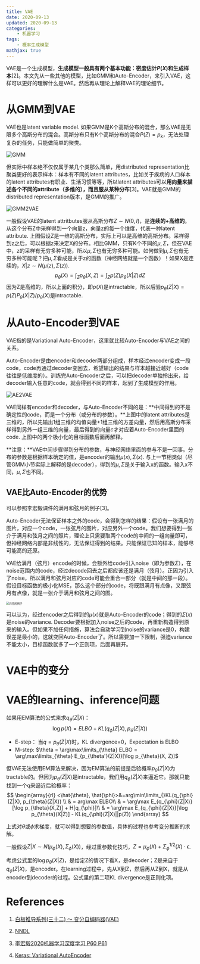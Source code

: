 ```yaml
---
title: VAE
date: 2020-09-13
updated: 2020-09-13
categories:
    - 机器学习
tags:
    - 概率生成模型
mathjax: true
---
```


VAE是一个生成模型，**生成模型一般具有两个基本功能：密度估计$P(X)$和生成样本**[2]。本文先从一些其他的模型，比如GMM和Auto-Encoder，来引入VAE，这样可以更好的理解什么是VAE。然后再从理论上解释VAE的理论细节。

# 从GMM到VAE 

VAE也是latent variable model. 如果GMM是K个高斯分布的混合，那么VAE是无限多个高斯分布的混合。高斯分布只有K个高斯分布的混合$P(Z)=p_k$，无法处理复杂的任务，只能做简单的聚类。

![GMM](VAE/GMM.jpg)

但实际中样本绝不仅仅属于某几个类那么简单，用distributed representation比聚类更好的表示样本：样本有不同的latent attributes，比如关于疾病的人口样本的latent attributes有职业、生活习惯等等，所以latent attributes可以**用向量来描述各个不同的attribute（多维的），而且服从某种分布**[3]。VAE就是GMM的distributed representation版本，是GMM的推广。

![GMM2VAE](VAE/GMM2VAE.jpg)

一般假设VAE的latent attritbutes服从高斯分布$Z\sim N(0,I)$，是**连续的+高维的**。从这个分布Z中采样得到一个向量z，向量z的每一个维度，代表一种latent attribute. 上图假设Z是一维的高斯分布，实际上可以是高维的高斯分布。采样得到z之后，可以根据z来决定X的分布。相比GMM，只有K个不同的$\mu,\Sigma$，但在VAE中，z的采样有无穷多种可能，所以$\mu,\Sigma$也有无穷多种可能。如何做到$\mu,\Sigma$也有无穷多种可能呢？把$\mu,\Sigma$看成是关于z的函数（神经网络就是一个函数）！如果X是连续的，$X|z\sim N(\mu(z), \Sigma(z))$. 
$$
p_{\theta}(X) = \int_{Z}p_{\theta}(X,Z) = \int_Zp(Z)p_{\theta}(X|Z)dZ
$$
因为Z是高维的，所以上面的积分，即$p(X)$是intractable，所以后验$p_{\theta}(Z|X)=p(Z)P_{\theta}(X|Z)/p_{\theta}(X)$是intractable. 

# 从Auto-Encoder到VAE

VAE指的是Variational Auto-Encoder，这里就比较Auto-Encoder与VAE之间的关系。

Auto-Encoder是由encoder和decoder两部分组成，样本经过encoder变成一段code，code再通过decoder变回去，希望输出的结果与样本越接近越好（code往往是低维度的）。训练完Auto-Encoder之后，可以把decoder单独拎出来，给decoder输入任意的code，就会得到不同的样本，起到了生成模型的作用。

![AE2VAE](VAE/AE2VAE.jpg)

VAE同样有encoder和decoder，与Auto-Encoder不同的是：**中间得到的不是确定性的code，而是一个分布（或分布的参数）。**上图中的latent attributes是三维的，所以先输出1组三维的均值向量+1组三维的方差向量，然后用高斯分布采样得到另外一组三维的向量，最后得到的向量$c$才对应着Auto-Encoder里面的code. 上图中的两个极小化的目标函数后面再解释。

**注意：**VAE中间步骤得到分布的参数，与神经网络里面的参与不是一回事。分布的参数是根据样本确定的值，是encoder的输出$\mu(x), \Sigma(x)$. 与上一节相类似（尽管GMM小节实际上解释的是decoder），得到的$\mu,\Sigma$是关于输入x的函数。输入x不同，$\mu, \Sigma$也不同。

## VAE比Auto-Encoder的优势

可以参照李宏毅课件的满月和弦月的例子[3]。

Auto-Encoder无法保证样本之外的code，会得到怎样的结果：假设有一张满月的图片，对应一个code，一张弦月的图片，对应另外一个code。我们想要得到一张介于满月和弦月之间的照片，理论上只需要取两个code的中间的一组向量即可，但神经网络内部是非线性的，无法保证得到的结果。只能保证已知的样本，能够尽可能高的还原。

VAE给满月（弦月）encode的时候，会额外给code引入noise（即为参数$\Sigma$），在noise范围内的code，经过decode回去之后都应该还是满月（弦月）。正因为引入了noise，所以满月和弦月对应的code可能会重合一部分（就是中间的那一段）。假设目标函数的极小化MSE，那么这个部分的code，将既跟满月有点像，又跟弦月有点像，就是一张介于满月和弦月之间的图。

<img src="VAE/moon.jpg" alt="月亮的例子" style="zoom: 50%;" />

可以认为，经过encoder之后得到的$\mu(x)$就是Auto-Encoder的code；得到的$\Sigma(x)$是noise的variance. Decoder要根据加入noise之后的code，再重新构造得到原来的输入。但如果不加任何措施，算法会自动学习到noise的variance是0，构建误差是最小的，这就变回Auto-Encoder了。所以需要加一下限制，强迫variance不能太小，目标函数就多了一个正则项，后面再展开。

# VAE中的变分



# VAE的learning、inference问题 

如果用EM算法的公式来求$q_{\theta}(Z|X)$：
$$
\log p(X) = ELBO + KL(q_{\phi}(Z|X), p_{\theta}(Z|X))
$$

- E-step： 当$q=p_{\theta}(Z|X)$时，KL divergence=0，Expectation is ELBO 
- M-step: $\theta = \arg\max\limits_{\theta} ELBO = \arg\max\limits_{\theta} E_{p_{\theta'}(Z|X)}[\log p_{\theta}(X, Z)]$

但VAE无法使用EM算法来解决，因为EM算法的前提是后验概率$p_{\theta}(Z|X)$为tractable的。但因为$p_{\theta}(Z|X)$是intractable，我们用$q_{\phi}(Z|X)$来逼近它。那就只能找到一个q来逼近后验概率：
$$
\begin{array}{rl}
<\hat{\theta}, \hat{\phi}>&=arg\min\limits_{}KL(q_{\phi}(Z|X), p_{\theta}(Z|X)) \\
& = arg\max ELBO\\
& = \arg\max E_{q_{\phi}(Z|X)}[\log p_{\theta}(X,Z)] + H[q_{\phi}]\\
& = \arg\max E_{q_{\phi}(Z|X)}[\log p_{\theta}(X|Z)] - KL(q_{\phi}(Z|X)||p(Z)) 
\end{array}
$$

上式对$\theta$或$\phi$求梯度，就可以得到想要的参数值，具体的过程也参考变分推断的求解。

一般假设$Z|X\sim N(\mu_{\phi}(X), \Sigma_{\phi}(X))$，经过重参数化技巧，$Z = \mu_{\phi}(X) + \Sigma_{\phi}^{1/2}(X)\cdot\epsilon$.  

考虑公式里的$\log p_{\theta}(X|Z)$，是给定Z的情况下看X，是decoder；Z是来自于$q_{\phi}(Z|X)$，是encoder。在learning过程中，先从X到Z，然后再从Z到X，就是从encoder到decoder的过程。公式里的第二项KL divergence是正则化项。


# References 

1. [白板推导系列(三十二) ～ 变分自编码器(VAE)](<https://www.bilibili.com/video/BV15E411w7Pz?from=search&seid=9357319156757457518>)
2. [NNDL](https://nndl.github.io/nndl-book.pdf)

3. [李宏毅2020机器学习深度学习 P60 P61](https://www.bilibili.com/video/BV1JE411g7XF)

4. [Keras: Variational AutoEncoder](https://keras.io/examples/generative/vae/)